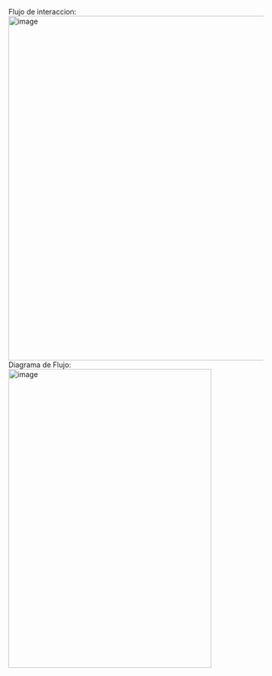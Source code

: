 Flujo de interaccion:
<img width="988" height="680" alt="image" src="https://github.com/user-attachments/assets/ece450a1-01f8-4124-a4e4-83294884f3c2" />
Diagrama de Flujo:
<img width="401" height="590" alt="image" src="https://github.com/user-attachments/assets/a33565a9-b172-4e1a-a8be-462463b35e12" />
